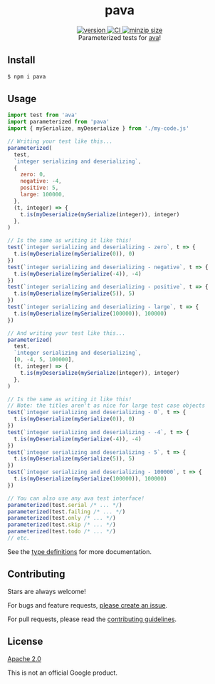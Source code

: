 <h1 align="center">
  pava
</h1>

<div align="center">
  <a href="https://npmjs.org/package/pava">
    <img src="https://badgen.now.sh/npm/v/pava" alt="version" />
  </a>
  <a href="https://github.com/TomerAberbach/pava/actions">
    <img src="https://github.com/TomerAberbach/pava/workflows/CI/badge.svg" alt="CI" />
  </a>
  <a href="https://bundlephobia.com/result?p=pava">
    <img src="https://badgen.net/bundlephobia/minzip/pava" alt="minzip size" />
  </a>
</div>

<div align="center">
  Parameterized tests for <a href="https://github.com/avajs/ava">ava</a>!
</div>

## Install

```sh
$ npm i pava
```

## Usage

```js
import test from 'ava'
import parameterized from 'pava'
import { mySerialize, myDeserialize } from './my-code.js'

// Writing your test like this...
parameterized(
  test,
  `integer serializing and deserializing`,
  {
    zero: 0,
    negative: -4,
    positive: 5,
    large: 100000,
  },
  (t, integer) => {
    t.is(myDeserialize(mySerialize(integer)), integer)
  },
)

// Is the same as writing it like this!
test(`integer serializing and deserializing - zero`, t => {
  t.is(myDeserialize(mySerialize(0)), 0)
})
test(`integer serializing and deserializing - negative`, t => {
  t.is(myDeserialize(mySerialize(-4)), -4)
})
test(`integer serializing and deserializing - positive`, t => {
  t.is(myDeserialize(mySerialize(5)), 5)
})
test(`integer serializing and deserializing - large`, t => {
  t.is(myDeserialize(mySerialize(100000)), 100000)
})

// And writing your test like this...
parameterized(
  test,
  `integer serializing and deserializing`,
  [0, -4, 5, 100000],
  (t, integer) => {
    t.is(myDeserialize(mySerialize(integer)), integer)
  },
)

// Is the same as writing it like this!
// Note: the titles aren't as nice for large test case objects
test(`integer serializing and deserializing - 0`, t => {
  t.is(myDeserialize(mySerialize(0)), 0)
})
test(`integer serializing and deserializing - -4`, t => {
  t.is(myDeserialize(mySerialize(-4)), -4)
})
test(`integer serializing and deserializing - 5`, t => {
  t.is(myDeserialize(mySerialize(5)), 5)
})
test(`integer serializing and deserializing - 100000`, t => {
  t.is(myDeserialize(mySerialize(100000)), 100000)
})

// You can also use any ava test interface!
parameterized(test.serial /* ... */)
parameterized(test.failing /* ... */)
parameterized(test.only /* ... */)
parameterized(test.skip /* ... */)
parameterized(test.todo /* ... */)
// etc.
```

See the
[type definitions](https://github.com/TomerAberbach/pava/blob/main/src/index.d.ts)
for more documentation.

## Contributing

Stars are always welcome!

For bugs and feature requests,
[please create an issue](https://github.com/TomerAberbach/pava/issues/new).

For pull requests, please read the
[contributing guidelines](https://github.com/TomerAberbach/pava/blob/main/contributing.md).

## License

[Apache 2.0](https://github.com/TomerAberbach/pava/blob/main/license)

This is not an official Google product.
